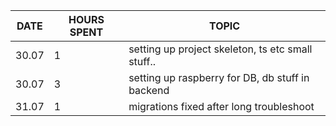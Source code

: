 | DATE | HOURS SPENT | TOPIC|
|------|-------------------|------|
 30.07  |1|  setting up project skeleton, ts etc small stuff..
30.07 | 3 | setting up raspberry for DB, db stuff in backend
31.07 | 1 | migrations fixed after long troubleshoot
